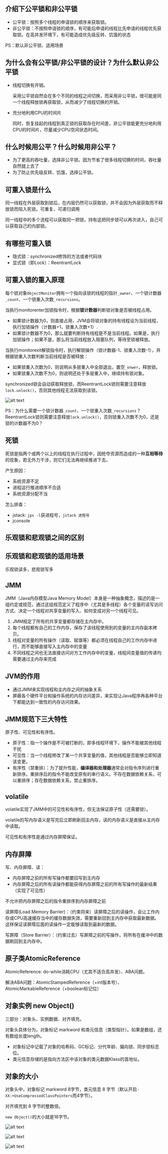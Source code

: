 ## 介绍下公平锁和非公平锁

- 公平锁：按照多个线程的申请锁的顺序来获取锁。
- 非公平锁：不按照申请锁的顺序，有可能后申请的线程比先申请的线程优先获取锁。在高并发环境下，有可能造成优先级反转、饥饿的状态

PS：默认非公平锁、适用场景

## 为什么会有公平锁/非公平锁的设计？为什么默认非公平锁

- 线程切换有开销。
    
    采用公平锁自然会在多个不同的线程之间切换，而采用非公平锁，很可能是同一个线程释放锁再获取锁，从而减少了线程切换的开销。

- 充分地利用CPU的时间片

    同时，恢复挂起的线程到真正锁的获取存在时间差，非公平锁能更充分地利用CPU的时间片，尽量减少CPU空间状态时间。

## 什么时候用公平？什么时候用非公平？

- 为了更高的吞吐量，选择非公平锁。因为节省了很多线程切换的时间，吞吐量自然就上去了
- 为了防止优先级反转、饥饿，选择公平锁。

## 可重入锁是什么

同一线程在外层获取到锁后，在内层仍然可以获取锁，并不会因为外层获取而不释放锁而陷入死锁。可重复、可递归调用

同一线程中的多个流程可以获取同一把锁，持有这把同步锁可以再次进入，自己可以获取自己的内部锁。

## 有哪些可重入锁

- 隐式锁：synchronized修饰的方法或者代码块
- 显式锁（即Lock）：ReentrantLock

## 可重入锁的重入原理

每个锁对象`ObjectMonitor`拥有一个指向该锁的线程的指针`_owner`、一个锁计数器`_count`、一个锁重入次数`_recursions`。

当执行monitorenter加锁指令时，根据**锁计数器**判断锁对象是否被线程占用。
- 如果锁计数器为0，则直接占用，JVM会将锁对象的持有线程设为当前线程，执行加锁操作（计数器+1，锁重入次数+1）.
- 如果锁计数器不为0，那么就要判断持有线程是不是当前线程。如果是，执行加锁操作；如果不是，那么将当前线程放入阻塞队列，等待至锁被释放。
  
当执行monitorexit解锁指令时，执行解锁操作（锁计数器-1、锁重入次数-1），并根据锁重入次数判断当前线程是否被释放：
- 如果锁重入次数为0，则说明从多层重入中全部退出，置空`_onwer`，释放锁。
- 如果锁重入次数不为0，则说明还处于多层重入中，继续持有锁对象。


synchronized锁会自动获取释放锁，而ReentrantLock锁则需要注意释放`lock.unlock()`，否则其他线程无法获取到该锁。

![alt text](../../images/image-66.png)

PS：为什么需要一个锁计数器`_count`、一个锁重入次数`_recursions`？ReentrantLock锁则需要注意释放`lock.unlock()`，否则锁重入次数不为0，还是锁的计数器不为0？

## 死锁

死锁是指两个或两个以上的线程在执行过程中，因抢夺资源而造成的一种**互相等待**的现象，若无外力干涉，则它们无法再继续推进下去。

产生原因：
- 系统资源不足
- 进程运行推进顺序不合适 
- 系统资源分配不当

怎么排查：
- jstack: `jps -l`获进程号，`jstack 进程号`
- jconsole

## 乐观锁和悲观锁之间的区别

## 乐观锁和悲观锁的适用场景

乐观锁读多，悲观锁写多

## JMM
JMM（Java内存模型Java Memory Model）本身是一种抽象概念，描述的是一组约定或规范，通过这组规范定义了程序中（尤其是多线程）各个变量的读写访问方式、决定一个线程对共享变量的写入、如何变成对另一个线程可见。

1. JMM规定了所有的共享变量都存储在主内存中。
2. 每个线程都有自己的工作内存，保存了该线程使用到的变量的主内存副本拷贝。
3. 线程对变量的所有操作（读取、赋值等）都必须在线程自己的工作内存中进行，而不能够直接写入主内存中的变量
4. 不同线程之间也无法直接访问对方工作内存中的变量，线程间变量值的传递均需要通过主内存来完成

## JVM的作用
- 通过JMM来实现线程和主内存之间的抽象关系
- 屏蔽各个硬件平台和操作系统的内存访问差异，来实现让Java程序再各种平台下都能达到一致性的内存访问效果。
## JMM规范下三大特性

原子性、可见性和有序性。

- 原子性：指一个操作是不可被打断的，即多线程环境下，操作不能被其他线程干扰
- 可见性：当一个线程修改了某一个共享变量的值，其他线程是否能够立即知道该变更。
- 有序性（禁重排）：为了提升性能，**编译器和处理器**通常会对指令序列进行重新排序。重排序后的指令不能改变原有的串行语义。不存在数据依赖关系，可以重排序；存在数据依赖关系，禁止重排序。
## volatile

volatile实现了JMM中的可见性和有序性，但无法保证原子性（还需要锁）。

volatile的写内存语义是写完后立即刷新回主内存，读的内存语义是直接从主内存中读取。

可见性和有序性是通过内存屏障保证。

## 内存屏障

写、内存屏障、读：
- 内存屏障之前的所有写操作都要回写到主内存
- 内存屏障之后的所有读操作都能获得内存屏障之前的所有写操作的最新结果（实现了可见性）

不允许把内存屏障之后的指令重排序到内存屏障之前


读屏障(Load Memory Barrier)：（约束将来）读屏障之后的读操作，会让工作内存或CPU高速缓存当中的缓存数据失效，需要重新回到主内存中获取最新数据。这样保证读屏障后面的读操作一定能够读取到最新的数据。

写屏障（Store Barrier）：（约束过去）写屏障之前的写操作，将所有在缓冲中的数据刷回到主内存中。


## 原子类AtomicReference

AtomicReference: do-while消耗CPU（尤其不适合高并发）、ABA问题。

解决ABA问题：AtomicStampedReference（+int版本号）、AtomicMarkableReference（+boolean标记位）


## 对象实例 new Object()

三部分：对象头、实例数据、对齐填充。

对象头具体分为，对象标记 markword 和类元信息（类型指针）。如果是数组，还有数组长度length。

- 对象标记中记载了对象的哈希码、GC标记、分代年龄、偏向锁、同步锁标志位。
- 类元信息存储的是指向方法区中该对象的类元数据Klass的首地址。

## 对象的大小

对象头中，对象标记 markword 8字节，类元信息 8 字节（默认开启`-XX:+UseCompressedClassPointers`而4字节）。

对齐填充到 8 字节的整数倍。

`new Object()`的大小就是16字节。

![alt text](../../images/image-67.png)

![alt text](../../images/image-106.png)

![alt text](../../images/image-116.png)